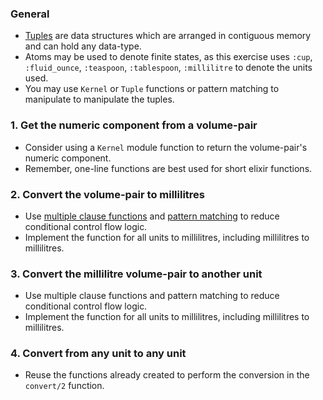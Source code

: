### General

- [Tuples][tuple-module] are data structures which are arranged in contiguous memory and can hold any data-type.
- Atoms may be used to denote finite states, as this exercise uses `:cup`, `:fluid_ounce`, `:teaspoon`, `:tablespoon`, `:millilitre` to denote the units used.
- You may use `Kernel` or `Tuple` functions or pattern matching to manipulate to manipulate the tuples.

### 1. Get the numeric component from a volume-pair

- Consider using a `Kernel` module function to return the volume-pair's numeric component.
- Remember, one-line functions are best used for short elixir functions.

### 2. Convert the volume-pair to millilitres

- Use [multiple clause functions][multi-clause] and [pattern matching][pattern-matching] to reduce conditional control flow logic.
- Implement the function for all units to millilitres, including millilitres to millilitres.

### 3. Convert the millilitre volume-pair to another unit

- Use multiple clause functions and pattern matching to reduce conditional control flow logic.
- Implement the function for all units to millilitres, including millilitres to millilitres.

### 4. Convert from any unit to any unit

- Reuse the functions already created to perform the conversion in the `convert/2` function.

[multi-clause]: https://elixir-lang.org/getting-started/modules-and-functions.html#named-functions
[tuple-module]: https://hexdocs.pm/elixir/Tuple.html
[pattern-matching]: https://medium.com/rebirth-delivery/how-to-use-elixir-pattern-matched-functions-arguments-a793733acc6d

